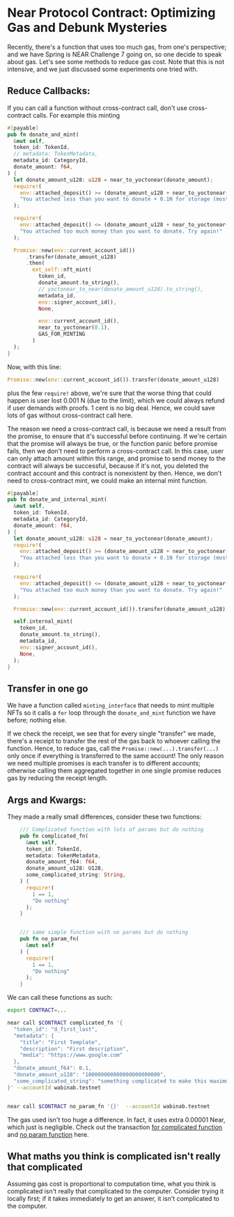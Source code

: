 # Near Protocol Contract: Optimizing Gas and Debunk Mysteries

Recently, there's a function that uses too much gas, from one's perspective; and we have Spring is NEAR Challenge 7 going on, so one decide to speak about gas. Let's see some methods to reduce gas cost. Note that this is not intensive, and we just discussed some experiments one tried with. 

## Reduce Callbacks: 
If you can call a function without cross-contract call, don't use cross-contract calls. For example this minting 

```rust
#[payable]
pub fn donate_and_mint(
  &mut self,
  token_id: TokenId,
  // metadata: TokenMetadata,
  metadata_id: CategoryId,
  donate_amount: f64,
) {
  let donate_amount_u128: u128 = near_to_yoctonear(donate_amount);
  require!(
    env::attached_deposit() >= (donate_amount_u128 + near_to_yoctonear(0.1)),
    "You attached less than you want to donate + 0.1N for storage (mostly refunded)."
  );

  require!(
    env::attached_deposit() <= (donate_amount_u128 + near_to_yoctonear(0.101)),
    "You attached too much money than you want to donate. Try again!"
  );

  Promise::new(env::current_account_id())
      .transfer(donate_amount_u128)
      .then(
        ext_self::nft_mint(
          token_id,
          donate_amount.to_string(),
          // yoctonear_to_near(donate_amount_u128).to_string(),
          metadata_id,
          env::signer_account_id(),
          None,

          env::current_account_id(),
          near_to_yoctonear(0.1),
          GAS_FOR_MINTING
        )
  );
}
```

Now, with this line: 
```rust
Promise::new(env::current_account_id()).transfer(donate_amount_u128)
```

plus the few `require!` above, we're sure that the worse thing that could happen is user lost 0.001 N (due to the limit), which we could always refund if user demands with proofs. 1 cent is no big deal. Hence, we could save lots of gas without
cross-contract call here. 

The reason we need a cross-contract call, is because we need a result from the promise, to ensure that it's successful before continuing. If we're certain that the promise will always be true, or the function panic before promise fails, 
then we don't need to perform a cross-contract call. In this case, user can only attach amount within this range, and promise to send money to the contract will always be successful, because if it's not, you deleted the contract account and this
contract is nonexistent by then. Hence, we don't need to cross-contract mint, we could make an internal mint function. 

```rust
#[payable]
pub fn donate_and_internal_mint(
  &mut self,
  token_id: TokenId,
  metadata_id: CategoryId,
  donate_amount: f64,
) {
  let donate_amount_u128: u128 = near_to_yoctonear(donate_amount);
  require!(
    env::attached_deposit() >= (donate_amount_u128 + near_to_yoctonear(0.1)),
    "You attached less than you want to donate + 0.1N for storage (mostly refunded)."
  );

  require!(
    env::attached_deposit() <= (donate_amount_u128 + near_to_yoctonear(0.101)),
    "You attached too much money than you want to donate. Try again!"
  );

  Promise::new(env::current_account_id()).transfer(donate_amount_u128);

  self.internal_mint(
    token_id,
    donate_amount.to_string(),
    metadata_id,
    env::signer_account_id(),
    None,
  );
}
```

## Transfer in one go
We have a function called `minting_interface` that needs to mint multiple NFTs so it calls a `for` loop through the `donate_and_mint` function we have before; nothing else. 

If we check the receipt, we see that for every single "transfer" we made, there's a receipt to transfer the rest of the gas back to whoever calling the function. Hence, to reduce gas, call the `Promise::new(...).transfer(...)` only once if everything is transferred to the same account! 
The only reason we need multiple promises is each transfer is to different accounts; otherwise calling them aggregated together in one single promise reduces gas by reducing the receipt length. 

## Args and Kwargs: 
They made a really small differences, consider these two functions: 

```rust
    /// Complicated function with lots of params but do nothing
    pub fn complicated_fn(
      &mut self,
      token_id: TokenId,
      metadata: TokenMetadata,
      donate_amount_f64: f64,
      donate_amount_u128: U128,
      some_complicated_string: String,
    ) {
      require!(
        1 == 1,
        "Do nothing"
      );
    }


    /// same simple function with no params but do nothing
    pub fn no_param_fn(
      &mut self
    ) {
      require!(
        1 == 1,
        "Do nothing"
      );
    }
```

We can call these functions as such: 

```bash
export CONTRACT=...

near call $CONTRACT complicated_fn '{
  "token_id": "d_first_last",
  "metadata": {
    "title": "First Template",
    "description": "First description",
    "media": "https://www.google.com"
  },
  "donate_amount_f64": 0.1,
  "donate_amount_u128": "100000000000000000000000",
  "some_complicated_string": "something complicated to make this maximum borsh"
}' --accountId wabinab.testnet 


near call $CONTRACT no_param_fn '{}'  --accountId wabinab.testnet
```

The gas used isn't too huge a difference. In fact, it uses extra 0.00001 Near, which just is negligible. Check out the transaction [for complicated function](https://explorer.testnet.near.org/transactions/8Af9smH4iv8pM9iCDZSKJ5ffP8H1dCzyPbPNtki5aznH) and [no param function](https://explorer.testnet.near.org/transactions/DcD3MrmWGrAEQW2GTN1x7p3b6qA9fidUinFN5nrdaqdX) here. 


## What maths you think is complicated isn't really that complicated
Assuming gas cost is proportional to computation time, what you think is complicated isn't really that complicated to the computer. Consider trying it locally first; if it takes immediately to get an answer, it isn't complicated to the computer. 


